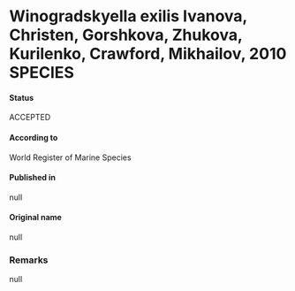 # Winogradskyella exilis Ivanova, Christen, Gorshkova, Zhukova, Kurilenko, Crawford, Mikhailov, 2010 SPECIES

#### Status
ACCEPTED

#### According to
World Register of Marine Species

#### Published in
null

#### Original name
null

### Remarks
null